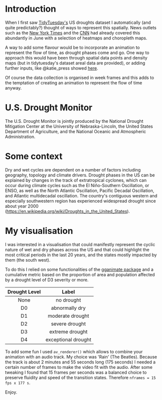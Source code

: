 
# Introduction

When I first saw [TidyTuesday's](https://github.com/rfordatascience/tidytuesday/blob/master/data/2021/2021-07-20/readme.md) US droughts dataset I automatically (and quite predictably?) thought of ways to represent this spatially. News outlets such as the [New York Times](https://www.nytimes.com/interactive/2021/06/11/climate/california-western-drought-map.html) and the [CNN](https://www.cnn.com/2021/06/17/weather/west-california-drought-maps/index.html) had already covered this abundantly in June with a selection of heatmaps and choropleth maps. 

A way to add some flavour would be to incorporate an animation to represent the flow of time, as drought phases come and go. One way to approach this would have been through spatial data points and density maps (but in tidytuesday's dataset areal data are provided), or adding further inputs, like @katie_press showed [here](https://twitter.com/katie_press/status/1417574749442564102). 

Of course the data collection is organised in week frames and this adds to the temptation of creating an animation to represent the flow of time anyway.


# U.S. Drought Monitor 

The U.S. Drought Monitor is jointly produced by the National Drought Mitigation Center at the University of Nebraska-Lincoln, the United States Department of Agriculture, and the National Oceanic and Atmospheric Administration. 


# Some context

Dry and wet cycles are dependent on a number of factors including geography, topology and climate drivers. Drought phases in the US can be explained by changes in the track of extratropical cyclones, which can occur during climate cycles such as the El Niño-Southern Oscillation, or ENSO, as well as the North Atlantic Oscillation, Pacific Decadal Oscillation, and Atlantic multidecadal oscillation. The country's contiguous western and especially southwestern region has experienced widespread drought since about year 2000 (https://en.wikipedia.org/wiki/Droughts_in_the_United_States).


# My visualisation

I was interested in a visualisation that could manifestly represent the cyclic nature of wet and dry phases across the US and that could highlight the most critical periods in the last 20 years, and the states mostly impacted by them (the south west). 

To do this I relied on some functionalities of the [gganimate package](https://github.com/thomasp85/gganimate) and a cumulative metric based on the proportion of area and population affected by a drought level of D3 severity or more.  


| Drought Level | Label
| :---: | :---: | 
| None | no drought |
| D0 |	abnormally dry |
| D1 |	moderate drought |
| D2 |	severe drought |
| D3 |	extreme drought |
| D4 |	exceptional drought | 


To add some fun I used `av_renderer()` which allows to combine your animation with an audio track. My choice was 'Rain' (The Beatles). Because the track is about 2 minutes and 55 seconds long (175 seconds) I needed a certain number of frames to make the video fit with the audio. After some tweaking I found that 15 frames per seconds was a balanced choice to preserve fluidity and speed of the transition states. Therefore `nframes = 15 fps x 177 s`.

Enjoy. 









